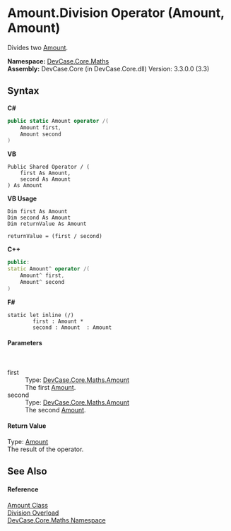 # Amount.Division Operator (Amount, Amount)
 

Divides two <a href="T_DevCase_Core_Maths_Amount">Amount</a>.

**Namespace:**&nbsp;<a href="N_DevCase_Core_Maths">DevCase.Core.Maths</a><br />**Assembly:**&nbsp;DevCase.Core (in DevCase.Core.dll) Version: 3.3.0.0 (3.3)

## Syntax

**C#**<br />
``` C#
public static Amount operator /(
	Amount first,
	Amount second
)
```

**VB**<br />
``` VB
Public Shared Operator / ( 
	first As Amount,
	second As Amount
) As Amount
```

**VB Usage**<br />
``` VB Usage
Dim first As Amount
Dim second As Amount
Dim returnValue As Amount

returnValue = (first / second)
```

**C++**<br />
``` C++
public:
static Amount^ operator /(
	Amount^ first, 
	Amount^ second
)
```

**F#**<br />
``` F#
static let inline (/)
        first : Amount * 
        second : Amount  : Amount
```


#### Parameters
&nbsp;<dl><dt>first</dt><dd>Type: <a href="T_DevCase_Core_Maths_Amount">DevCase.Core.Maths.Amount</a><br />The first <a href="T_DevCase_Core_Maths_Amount">Amount</a>.</dd><dt>second</dt><dd>Type: <a href="T_DevCase_Core_Maths_Amount">DevCase.Core.Maths.Amount</a><br />The second <a href="T_DevCase_Core_Maths_Amount">Amount</a>.</dd></dl>

#### Return Value
Type: <a href="T_DevCase_Core_Maths_Amount">Amount</a><br />The result of the operator.

## See Also


#### Reference
<a href="T_DevCase_Core_Maths_Amount">Amount Class</a><br /><a href="Overload_DevCase_Core_Maths_Amount_op_Division">Division Overload</a><br /><a href="N_DevCase_Core_Maths">DevCase.Core.Maths Namespace</a><br />